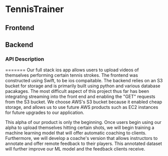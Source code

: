# TennisTrainer

## Frontend

## Backend

### API Description
=======
Our full stack ios app allows users to upload videos of themselves performing certain tennis strokes. The frontend was constructed using Swift, to be ios compaitable. The backend relies on an S3 bucket for storage and is primarily built using python and various database pacakages. The most difficult aspect of this project thus far has been integrating streaming into the front end and enabling the "GET" requests from the S3 bucket. We choose AWS's S3 bucket because it enabled cheap storage, and allows us to use future AWS products such as EC2 instances for future upgrades to our application. 

This alpha of our product is only the beginning. Once users begin using our alpha to upload themselves hitting certain shots, we will begin training a machine learning model that will offer automatic coaching to clients. Furthermore, we will develop a coache's version that allows instructors to annotate and offer remote feedback to their players. This annotated dataset will further improve our ML model and the feedback clients receive. 

